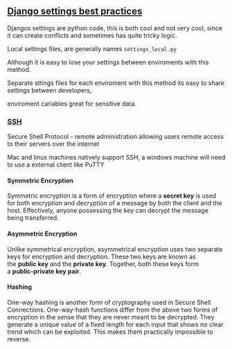 ## [Django settings best practices](https://djangostars.com/blog/configuring-django-settings-best-practices/)

Djangos settings are python code, this is both cool and not very cool, since it can create conflicts and sometimes has quite tricky logic. 

Local settings files, are generally names `settings_local.py`

Although it is easy to lose your settings between enviroments with this method.

Separate sttings files for each enviroment
with this method its easy to share settings between developers, 

enviroment cariables
great for sensitive data.


### [SSH](https://www.hostinger.com/tutorials/ssh-tutorial-how-does-ssh-work)

Secure Shell Protocol - remote administration allowing users remote access to their servers over the internet 

Mac and linux machines natively support SSH, a windows machine will need to use a external client like PuTTY

#### **Symmetric Encryption**

Symmetric encryption is a form of encryption where a **secret key** is used for both encryption and decryption of a message by both the client and the host. Effectively, anyone possessing the key can decrypt the message being transferred.

#### **Asymmetric Encryption**

Unlike symmetrical encryption, asymmetrical encryption uses two separate keys for encryption and decryption. These two keys are known as the **public key** and the **private key**. Together, both these keys form a **public-private key pair**.

#### **Hashing**

One-way hashing is another form of cryptography used in Secure Shell Connections. One-way-hash functions differ from the above two forms of encryption in the sense that they are never meant to be decrypted. They generate a unique value of a fixed length for each input that shows no clear trend which can be exploited. This makes them practically impossible to reverse.